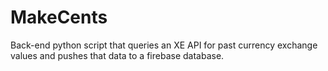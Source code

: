 # MakeCents
Back-end python script that queries an XE API for past currency exchange values and pushes that data to a firebase database.

